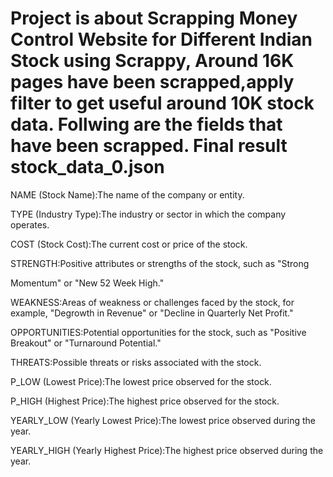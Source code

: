 # Project is about Scrapping Money Control Website for Different Indian Stock using Scrappy, Around 16K pages have been scrapped,apply filter to get useful around 10K stock data. Follwing are the fields that have been scrapped.  Final result stock_data_0.json
NAME (Stock Name):The name of the company or entity.

TYPE (Industry Type):The industry or sector in which the company operates.

COST (Stock Cost):The current cost or price of the stock.

STRENGTH:Positive attributes or strengths of the stock, such as "Strong

Momentum" or "New 52 Week High."

WEAKNESS:Areas of weakness or challenges faced by the stock, for example, "Degrowth in Revenue" or "Decline in Quarterly Net Profit."

OPPORTUNITIES:Potential opportunities for the stock, such as "Positive Breakout" or "Turnaround Potential."

THREATS:Possible threats or risks associated with the stock.

P_LOW (Lowest Price):The lowest price observed for the stock.

P_HIGH (Highest Price):The highest price observed for the stock.

YEARLY_LOW (Yearly Lowest Price):The lowest price observed during the year.

YEARLY_HIGH (Yearly Highest Price):The highest price observed during the year.
 
